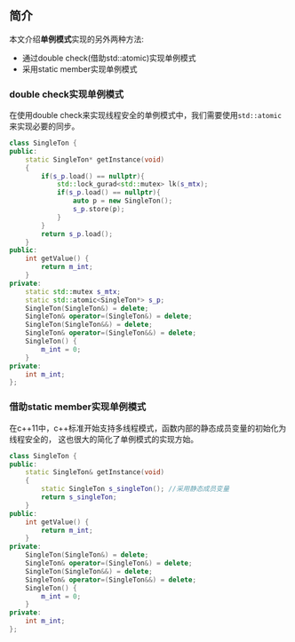 ## 简介

本文介绍**单例模式**实现的另外两种方法:

* 通过double check(借助std::atomic)实现单例模式
* 采用static member实现单例模式


### double check实现单例模式

在使用double check来实现线程安全的单例模式中，我们需要使用`std::atomic`
来实现必要的同步。


```cpp
class SingleTon {
public:
    static SingleTon* getInstance(void)
    {
        if(s_p.load() == nullptr){
            std::lock_gurad<std::mutex> lk(s_mtx);
            if(s_p.load() == nullptr){
                auto p = new SingleTon();
                s_p.store(p);
            }
        }
        return s_p.load();
    }
public:
    int getValue() {
        return m_int;
    }
private:
    static std::mutex s_mtx;
    static std::atomic<SingleTon*> s_p;
    SingleTon(SingleTon&) = delete;
    SingleTon& operator=(SingleTon&) = delete;
    SingleTon(SingleTon&&) = delete;
    SingleTon& operator=(SingleTon&&) = delete;
    SingleTon() {
        m_int = 0;
    }
private:
    int m_int;
};
```

### 借助static member实现单例模式

在c++11中，c++标准开始支持多线程模式，函数内部的静态成员变量的初始化为线程安全的，
这也很大的简化了单例模式的实现方始。

```cpp
class SingleTon {
public:
    static SingleTon& getInstance(void)
    {
        static SingleTon s_singleTon(); //采用静态成员变量
        return s_singleTon;
    }
public:
    int getValue() {
        return m_int;
    }
private:
    SingleTon(SingleTon&) = delete;
    SingleTon& operator=(SingleTon&) = delete;
    SingleTon(SingleTon&&) = delete;
    SingleTon& operator=(SingleTon&&) = delete;
    SingleTon() {
        m_int = 0;
    }
private:
    int m_int;
};
```